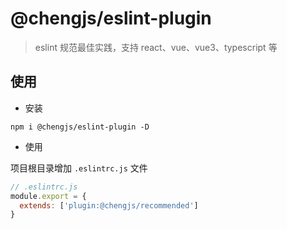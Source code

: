 # @chengjs/eslint-plugin

> eslint 规范最佳实践，支持 react、vue、vue3、typescript 等

## 使用

- 安装

```shell
npm i @chengjs/eslint-plugin -D
```

- 使用

项目根目录增加 `.eslintrc.js` 文件

```js
// .eslintrc.js
module.export = {
  extends: ['plugin:@chengjs/recommended']
}
```

